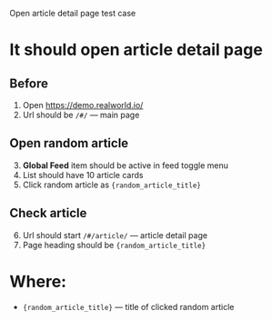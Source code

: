 Open article detail page test case

# It should open article detail page

## Before

1. Open https://demo.realworld.io/
2. Url should be `/#/` — main page

## Open random article

3. **Global Feed** item should be active in feed toggle menu
4. List should have 10 article cards
5. Click random article as `{random_article_title}`

## Check article

6. Url should start `/#/article/` — article detail page
7. Page heading should be `{random_article_title}`

# Where:

* `{random_article_title}` — title of clicked random article